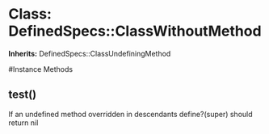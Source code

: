 # Class: DefinedSpecs::ClassWithoutMethod
**Inherits:** DefinedSpecs::ClassUndefiningMethod
    




#Instance Methods
## test() [](#method-i-test)
If an undefined method overridden in descendants define?(super) should return
nil

